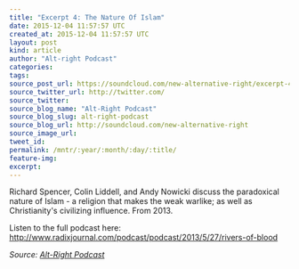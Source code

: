 ```yaml
---
title: "Excerpt 4: The Nature Of Islam"
date: 2015-12-04 11:57:57 UTC
created_at: 2015-12-04 11:57:57 UTC
layout: post
kind: article
author: "Alt-right Podcast"
categories: 
tags: 
source_post_url: https://soundcloud.com/new-alternative-right/excerpt-4-the-nature-of-islam
source_twitter_url: http://twitter.com/
source_twitter: 
source_blog_name: "Alt-Right Podcast"
source_blog_slug: alt-right-podcast
source_blog_url: http://soundcloud.com/new-alternative-right
source_image_url: 
tweet_id:
permalink: /mntr/:year/:month/:day/:title/
feature-img: 
excerpt:
---
```

Richard Spencer, Colin Liddell, and Andy Nowicki discuss the paradoxical nature of Islam - a religion that makes the weak warlike; as well as Christianity's civilizing influence. From 2013.

Listen to the full podcast here: http://www.radixjournal.com/podcast/podcast/2013/5/27/rivers-of-blood<div class="">
    <i>Source: <a href="http://soundcloud.com/new-alternative-right">Alt-Right Podcast</a></i>
</div>
